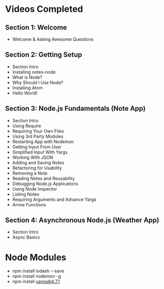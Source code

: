 # Videos Completed
## Section 1: Welcome
* Welcome & Asking Awesome Questions

## Section 2: Getting Setup
* Section Intro
* Installing notes-node
* What is Node?
* Why Should I Use Node?
* Installing Atom
* Hello World!

## Section 3:  Node.js Fundamentals (Note App)
* Section Intro
* Using Require
* Requiring Your Own Files
* Using 3rd Party Modules
* Restarting App with Nodemon
* Getting Input From User
* Simplified Input With Yargs
* Working With JSON
* Adding and Saving Notes
* Refactoring for Usability
* Removing a Note
* Reading Notes and Reusability
* Debugging Node.js Applications
* Using Node Inspector
* Listing Notes
* Requiring Arguments and Advance Yargs
* Arrow Functions

## Section 4: Asynchronous Node.js (Weather App)
* Section Intro
* Async Basics

# Node Modules
* npm install lodash --save
* npm install nodemon -g
* npm install yargs@4.7.1
